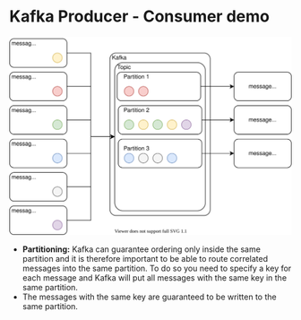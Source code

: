 # Kafka Producer - Consumer demo

![kafka-topics](kafka-topics.svg)

* __Partitioning:__ Kafka can guarantee ordering only inside the same 
  partition and it is therefore important to be able to route correlated 
  messages into the same partition. To do so you need to specify a key for 
  each message and Kafka will put all messages with the same key in the 
  same partition.
* The messages with the same key are guaranteed to be written to the same partition.